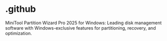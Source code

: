 # .github
MiniTool Partition Wizard Pro 2025 for Windows: Leading disk management software with Windows-exclusive features for partitioning, recovery, and optimization.
